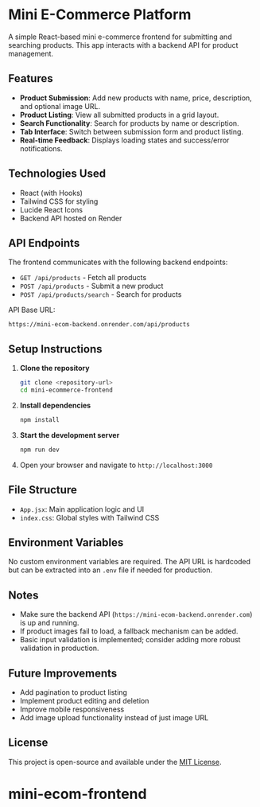 # Mini E-Commerce Platform

A simple React-based mini e-commerce frontend for submitting and searching products. This app interacts with a backend API for product management.

## Features

- **Product Submission**: Add new products with name, price, description, and optional image URL.
- **Product Listing**: View all submitted products in a grid layout.
- **Search Functionality**: Search for products by name or description.
- **Tab Interface**: Switch between submission form and product listing.
- **Real-time Feedback**: Displays loading states and success/error notifications.

## Technologies Used

- React (with Hooks)
- Tailwind CSS for styling
- Lucide React Icons
- Backend API hosted on Render

## API Endpoints

The frontend communicates with the following backend endpoints:

- `GET /api/products` - Fetch all products
- `POST /api/products` - Submit a new product
- `POST /api/products/search` - Search for products

API Base URL:

```
https://mini-ecom-backend.onrender.com/api/products
```

## Setup Instructions

1. **Clone the repository**

   ```bash
   git clone <repository-url>
   cd mini-ecommerce-frontend
   ```

2. **Install dependencies**

   ```bash
   npm install
   ```

3. **Start the development server**

   ```bash
   npm run dev
   ```

4. Open your browser and navigate to `http://localhost:3000`

## File Structure

- `App.jsx`: Main application logic and UI
- `index.css`: Global styles with Tailwind CSS

## Environment Variables

No custom environment variables are required. The API URL is hardcoded but can be extracted into an `.env` file if needed for production.

## Notes

- Make sure the backend API (`https://mini-ecom-backend.onrender.com`) is up and running.
- If product images fail to load, a fallback mechanism can be added.
- Basic input validation is implemented; consider adding more robust validation in production.

## Future Improvements

- Add pagination to product listing
- Implement product editing and deletion
- Improve mobile responsiveness
- Add image upload functionality instead of just image URL

## License

This project is open-source and available under the [MIT License](LICENSE).
# mini-ecom-frontend
